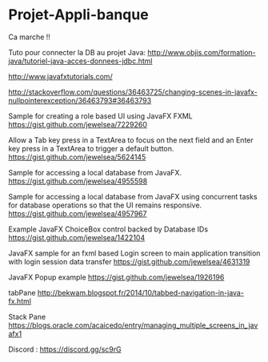 # Projet-Appli-banque


Ca marche !!

Tuto pour connecter la DB au projet Java:
http://www.objis.com/formation-java/tutoriel-java-acces-donnees-jdbc.html


http://www.javafxtutorials.com/

http://stackoverflow.com/questions/36463725/changing-scenes-in-javafx-nullpointerexception/36463793#36463793

Sample for creating a role based UI using JavaFX FXML 
https://gist.github.com/jewelsea/7229260

Allow a Tab key press in a TextArea to focus on the next field and an Enter key press in a TextArea to trigger a default button. 
https://gist.github.com/jewelsea/5624145

Sample for accessing a local database from JavaFX.
https://gist.github.com/jewelsea/4955598

Sample for accessing a local database from JavaFX using concurrent tasks for database operations so that the UI remains responsive. 
https://gist.github.com/jewelsea/4957967

Example JavaFX ChoiceBox control backed by Database IDs 
https://gist.github.com/jewelsea/1422104

JavaFX sample for an fxml based Login screen to main application transition with login session data transfer 
https://gist.github.com/jewelsea/4631319

JavaFX Popup example 
https://gist.github.com/jewelsea/1926196

tabPane
http://bekwam.blogspot.fr/2014/10/tabbed-navigation-in-java-fx.html

Stack Pane 
https://blogs.oracle.com/acaicedo/entry/managing_multiple_screens_in_javafx1

Discord :
https://discord.gg/sc9rG
